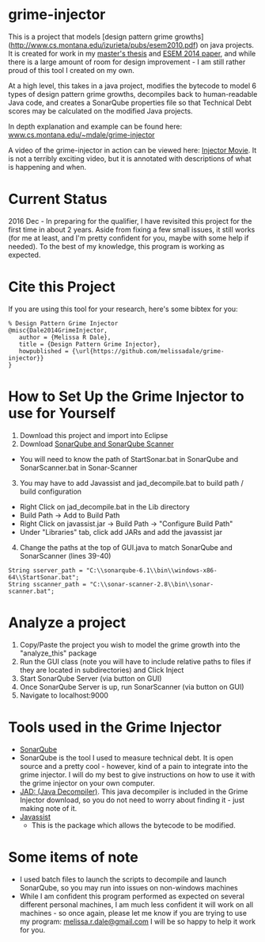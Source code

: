 # grime-injector
This is a project that models [design pattern grime growths] (http://www.cs.montana.edu/izurieta/pubs/esem2010.pdf) on java projects. It is created for work in my [master's thesis](https://www.cs.montana.edu/techreports/1314/Dale.pdf) and [ESEM 2014 paper](http://dl.acm.org/citation.cfm?id=2652560), and while there is a large amount of room for design improvement - I am still rather proud of this tool I created on my own.

At a high level, this takes in a java project, modifies the bytecode to model 6 types of design pattern grime growths, 
decompiles back to human-readable Java code, and creates a SonarQube properties file so that Technical Debt scores may be calculated 
on the modified Java projects.

In depth explanation and example can be found here: www.cs.montana.edu/~mdale/grime-injector

A video of the grime-injector in action can be viewed here: [Injector Movie](https://www.youtube.com/watch?v=wIiU2TJmVKs).
It is not a terribly exciting video, but it is annotated with descriptions of what is happening and when. 

# Current Status
2016 Dec - In preparing for the qualifier, I have revisited this project for the first time in about 2 years. Aside from fixing a few small issues, it still works (for me at least, and I'm pretty confident for you, maybe with some help if needed). To the best of my knowledge, this program is working as expected. 


# Cite this Project
If you are using this tool for your research, here's some bibtex for you:

```
% Design Pattern Grime Injector
@misc{Dale2014GrimeInjector, 
   author = {Melissa R Dale}, 
   title = {Design Pattern Grime Injector}, 
   howpublished = {\url{https://github.com/melissadale/grime-injector}} 
} 
```

# How to Set Up the Grime Injector to use for Yourself
1. Download this project and import into Eclipse
2. Download [SonarQube and SonarQube Scanner](http://www.sonarqube.org/downloads/)
 * You will need to know the path of StartSonar.bat in SonarQube and SonarScanner.bat in Sonar-Scanner
3.  You may have to add Javassist and jad_decompile.bat to build path / build configuration
 * Right Click on jad_decompile.bat in the Lib directory
 * Build Path -> Add to Build Path
 * Right Click on javassist.jar -> Build Path -> "Configure Build Path"
 * Under "Libraries" tab, click add JARs and add the javassist jar
4. Change the paths at the top of GUI.java to match SonarQube and SonarScanner (lines 39-40)
```
String sserver_path = "C:\\sonarqube-6.1\\bin\\windows-x86-64\\StartSonar.bat";
String sscanner_path = "C:\\sonar-scanner-2.8\\bin\\sonar-scanner.bat";
```

# Analyze a project
1. Copy/Paste the project you wish to model the grime growth into the "analyze_this" package
2. Run the GUI class (note you will have to include relative paths to files if they are located in subdirectories) and Click Inject
3. Start SonarQube Server (via button on GUI)
4. Once SonarQube Server is up, run SonarScanner (via button on GUI)
5. Navigate to localhost:9000

# Tools used in the Grime Injector
* [SonarQube](http://www.sonarqube.org/)
 * SonarQube is the tool I used to measure technical debt. It is open source and a pretty cool - however, kind of a pain to integrate into the grime injector. I will do my best to give instructions on how to use it with the grime injector on your own computer. 
* [JAD: (Java Decompiler)](http://www.javadecompilers.com/jad). This java decompiler is included in the Grime Injector download, so you do not need to worry about finding it - just making note of it. 
* [Javassist](http://jboss-javassist.github.io/javassist/)
  * This is the package which allows the bytecode to be modified.

# Some items of note
 * I used batch files to launch the scripts to decompile and launch SonarQube, so you may run into issues on non-windows machines
 * While I am confident this program performed as expected on several different personal machines, I am much less confident it will work on all machines - so once again, please let me know if you are trying to use my program: melissa.r.dale@gmail.com I will be so happy to help it work for you.  
